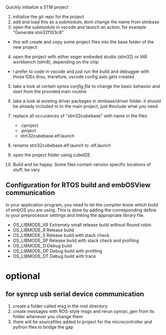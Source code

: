 Quickly initialize a STM project

1. initialize the git repo for the project
2. add and load this as a submodule, dont change the name from stmbase
3. open the submodule in vscode and launch an action, for example "Generate stm32f103c8"
  - this will create and copy some project files into the base folder of the new project
4. open the project with either seger embeded studio (stm32) or IAR workbench (stm8), depending on the chip
  - I prefer to code in vscode and just run the build and debugger with those IDEs thou, therefore, vscode config aslo gets created
5. take a look at *certain synos config file* to change the basic behavior and start from the provided main routine
6. take a look at existing driver packages in stmbase/driver folder. it should be already included to to the main project, just #include what you need

3. replace all occurances of "stm32cubebase" with <yourproject> name in the files
    - .cproject
    - .project
    - stm32cubebase.elf.launch
4. rename stm32cubebase.elf.launch to <yourproject>.elf.launch
5. open the project folder using cubeIDE
6. Build and be happy. Some files contain version specific locations of stuff, be vary


## Configuration for RTOS build and embOSView communication

In your application program, you need to let the compiler know
which build of embOS you are using. This is done by adding the
corresponding define to your preprocessor settings and linking the
appropriate library file.

- OS_LIBMODE_XR    Extremely small release build without Round robin
- OS_LIBMODE_R     Release build
- OS_LIBMODE_S     Release build with stack check
- OS_LIBMODE_SP    Release build with stack check and profiling
- OS_LIBMODE_D     Debug build
- OS_LIBMODE_DP    Debug build with profiling
- OS_LIBMODE_DT    Debug build with trace

# optional

## for synrcp usb serial device communication
1. create a folder called msg in the root directory 
2. create messages with ROS-style msgs and rerun synrpc_gen from its folder whenever you change them
3. there will be sourcefiles added to project for the microcontroller and python files to bridge the gap

